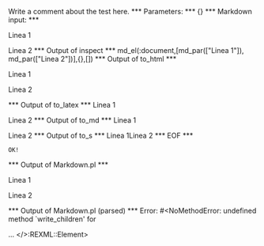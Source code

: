 Write a comment about the test here.
*** Parameters: ***
{}
*** Markdown input: ***

Linea 1

Linea 2
*** Output of inspect ***
md_el(:document,[md_par(["Linea 1"]), md_par(["Linea 2"])],{},[])
*** Output of to_html ***
<p>Linea 1</p>

<p>Linea 2</p>
*** Output of to_latex ***
Linea 1

Linea 2
*** Output of to_md ***
Linea 1

Linea 2
*** Output of to_s ***
Linea 1Linea 2
*** EOF ***



	OK!



*** Output of Markdown.pl ***
<p>Linea 1</p>

<p>Linea 2</p>

*** Output of Markdown.pl (parsed) ***
Error: #<NoMethodError: undefined method `write_children' for <div> ... </>:REXML::Element>
